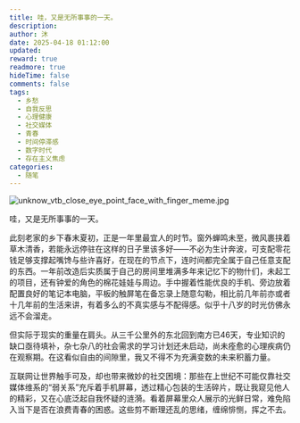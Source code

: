 ```yaml
---
title: 哇，又是无所事事的一天。
description: 
author: 沐
date: 2025-04-18 01:12:00
updated: 
reward: true
readmore: true
hideTime: false
comments: false
tags:
  - 乡愁
  - 自我反思
  - 心理健康
  - 社交媒体
  - 青春
  - 时间停滞感
  - 数字时代
  - 存在主义焦虑
categories:
  - 随笔
---
```

![unknow_vtb_close_eye_point_face_with_finger_meme.jpg](https://cloudflare-imgbed-telegraph.pages.dev/file/unknow_vtb_close_eye_point_face_with_finger_meme.jpg)

哇，又是无所事事的一天。

此刻老家的乡下春末夏初，正是一年里最宜人的时节。窗外蝉鸣未至，微风裹挟着草木清香，若能永远停驻在这样的日子里该多好——不必为生计奔波，可支配零花钱足够支撑起嘴馋与些许喜好，在现在的节点下，连时间都完全属于自己任意支配的东西。一年前改造后实质属于自己的房间里堆满多年来记忆下的物什们，未起工的项目，还有钟爱的角色的棉花娃娃与周边。手中握着性能优良的手机、旁边放着配置良好的笔记本电脑，平板的触屏笔在备忘录上随意勾勒，相比前几年前亦或者十几年前的生活来讲，有着多么的不真实感与不配得感。似乎十八岁的时光仿佛永远不会溜走。
 
<!-- more -->

但实际于现实的重量在肩头。从三千公里外的东北回到南方已46天，专业知识的缺口亟待填补，杂七杂八的社会需求的学习计划还未启动，尚未痊愈的心理疾病仍在观察期。在这看似自由的间隙里，我又不得不为充满变数的未来积蓄力量。

互联网让世界触手可及，却也带来微妙的社交困境：那些在上世纪不可能仅靠社交媒体维系的“弱关系”充斥着手机屏幕，透过精心包装的生活碎片，既让我窥见他人的精彩，又在心底泛起自我怀疑的涟漪。看着屏幕里众人展示的光鲜日常，难免陷入当下是否在浪费青春的困惑。这些剪不断理还乱的思绪，缠绵悱恻，挥之不去。